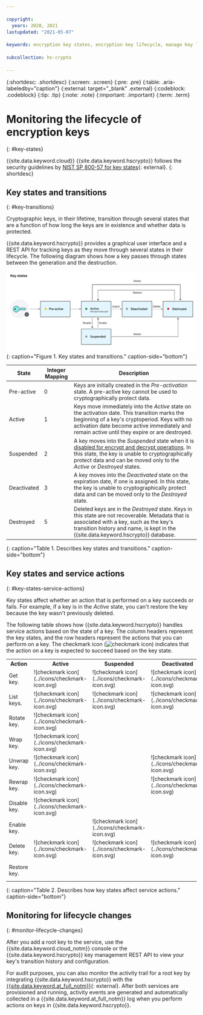 ```yaml
---

copyright:
  years: 2020, 2021
lastupdated: "2021-05-07"

keywords: encryption key states, encryption key lifecycle, manage key lifecycle

subcollection: hs-crypto

---
```


{:shortdesc: .shortdesc}
{:screen: .screen}
{:pre: .pre}
{:table: .aria-labeledby="caption"}
{:external: target="_blank" .external}
{:codeblock: .codeblock}
{:tip: .tip}
{:note: .note}
{:important: .important}
{:term: .term}

# Monitoring the lifecycle of encryption keys
{: #key-states}

{{site.data.keyword.cloud}} {{site.data.keyword.hscrypto}} follows the security guidelines by [NIST SP 800-57 for key states](https://www.nist.gov/publications/recommendation-key-management-part-1-general-0){: external}.
{: shortdesc}

## Key states and transitions
{: #key-transitions}

Cryptographic keys, in their lifetime, transition through several states that are a function of how long the keys are in existence and whether data is protected.

{{site.data.keyword.hscrypto}} provides a graphical user interface and a REST API for tracking keys as they move through several states in their lifecycle. The following diagram shows how a key passes through states between the generation and the destruction.

![Encryption key states and transitions](/images/key-states.svg "Encryption key states and transitions")
{: caption="Figure 1. Key states and transitions." caption-side="bottom"}

| State       | Integer Mapping | Description |
|-------------|-----------------|-------------|
| Pre-active  |       0        | Keys are initially created in the _Pre-activation_ state. A pre-active key cannot be used to cryptographically protect data. |
| Active      |       1        | Keys move immediately into the _Active_ state on the activation date. This transition marks the beginning of a key's cryptoperiod. Keys with no activation date become active immediately and remain active until they expire or are destroyed. |
| Suspended   |       2        | A key moves into the _Suspended_ state when it is [disabled for encrypt and decrypt operations](/docs/hs-crypto?topic=hs-crypto-disable-keys). In this state, the key is unable to cryptographically protect data and can be moved only to the _Active_ or _Destroyed_ states. |
| Deactivated |       3        | A key moves into the _Deactivated_ state on the expiration date, if one is assigned. In this state, the key is unable to cryptographically protect data and can be moved only to the _Destroyed_ state. |
| Destroyed   |       5        | Deleted keys are in the _Destroyed_ state. Keys in this state are not recoverable. Metadata that is associated with a key, such as the key's transition history and name, is kept in the {{site.data.keyword.hscrypto}} database. |
{: caption="Table 1. Describes key states and transitions." caption-side="bottom"}

## Key states and service actions
{: #key-states-service-actions}

Key states affect whether an action that is performed on a key succeeds or fails. For example, if a key is in the _Active_ state, you can't restore the key because the key wasn't previously deleted.

The following table shows how {{site.data.keyword.hscrypto}} handles service actions based on the state of a key. The column headers represent the key states, and the row headers represent the actions that you can perform on a key. The checkmark icon (![checkmark icon](../icons/checkmark-icon.svg)) indicates that the action on a key is expected to succeed based on the key state.

<table>
  <tr>
    <th>Action</th>
    <th>Active</th>
    <th>Suspended</th>
    <th>Deactivated</th>
    <th>Destroyed</th>
  </tr>

  <tr>
    <td>Get key.</td>
    <td>![checkmark icon](../icons/checkmark-icon.svg)</td>
    <td>![checkmark icon](../icons/checkmark-icon.svg)</td>
    <td>![checkmark icon](../icons/checkmark-icon.svg)</td>
    <td>![checkmark icon](../icons/checkmark-icon.svg)</td>
  </tr>

  <tr>
    <td>List keys.</td>
    <td>![checkmark icon](../icons/checkmark-icon.svg)</td>
    <td>![checkmark icon](../icons/checkmark-icon.svg)</td>
    <td>![checkmark icon](../icons/checkmark-icon.svg)</td>
    <td></td>
  </tr>

  <tr>
    <td>Rotate key.</td>
    <td>![checkmark icon](../icons/checkmark-icon.svg)</td>
    <td></td>
    <td></td>
    <td></td>
  </tr>

  <tr>
    <td>Wrap key.</td>
    <td>![checkmark icon](../icons/checkmark-icon.svg)</td>
    <td></td>
    <td></td>
    <td></td>
  </tr>

  <tr>
    <td>Unwrap key.</td>
    <td>![checkmark icon](../icons/checkmark-icon.svg)</td>
    <td></td>
    <td>![checkmark icon](../icons/checkmark-icon.svg)</td>
    <td></td>
  </tr>

  <tr>
    <td>Rewrap key.</td>
    <td>![checkmark icon](../icons/checkmark-icon.svg)</td>
    <td></td>
    <td>![checkmark icon](../icons/checkmark-icon.svg)</td>
    <td></td>
  </tr>

  <tr>
    <td>Disable key.</td>
    <td>![checkmark icon](../icons/checkmark-icon.svg)</td>
    <td></td>
    <td></td>
    <td></td>
  </tr>

  <tr>
    <td>Enable key.</td>
    <td></td>
    <td>![checkmark icon](../icons/checkmark-icon.svg)</td>
    <td></td>
    <td></td>
  </tr>

  <tr>
    <td>Delete key.</td>
    <td>![checkmark icon](../icons/checkmark-icon.svg)</td>
    <td>![checkmark icon](../icons/checkmark-icon.svg)</td>
    <td>![checkmark icon](../icons/checkmark-icon.svg)</td>
    <td></td>
  </tr>

  <tr>
    <td>Restore key.</td>
    <td></td>
    <td></td>
    <td></td>
    <td>![checkmark icon](../icons/checkmark-icon.svg)</td>
  </tr>
</table>
{: caption="Table 2. Describes how key states affect service actions." caption-side="bottom"}

## Monitoring for lifecycle changes
{: #monitor-lifecycle-changes}

After you add a root key to the service, use the {{site.data.keyword.cloud_notm}} console or the {{site.data.keyword.hscrypto}} key management REST API to view your key's transition history and configuration.

For audit purposes, you can also monitor the activity trail for a root key by integrating {{site.data.keyword.hscrypto}} with the [{{site.data.keyword.at_full_notm}}](/docs/Activity-Tracker-with-LogDNA?topic=Activity-Tracker-with-LogDNA-getting-started){: external}. After both services are provisioned and running, activity events are generated and automatically collected in a {{site.data.keyword.at_full_notm}} log when you perform actions on keys in {{site.data.keyword.hscrypto}}.
